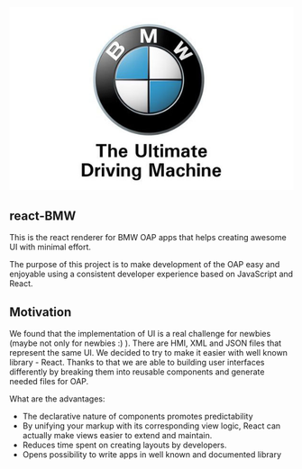 <p align="center">
  <img src="assets/bmw_logo.jpg">
</p>

## react-BMW

This is the react renderer for BMW OAP apps that helps creating awesome UI with minimal effort.

The purpose of this project is to make development of the OAP easy and enjoyable using a consistent developer experience based on JavaScript and React. 

## Motivation

We found that the implementation of UI is a real challenge for newbies (maybe not only for newbies :) ). There are HMI, XML and JSON files that represent the same UI. We decided to try to make it easier with well known library - React. Thanks to that we are able to building user interfaces differently by breaking them into reusable components and generate needed files for OAP.

What are the advantages:
- The declarative nature of components promotes predictability
- By unifying your markup with its corresponding view logic, React can actually make views easier to extend and maintain.
- Reduces time spent on creating layouts by developers.
- Opens possibility to write apps in well known and documented library



